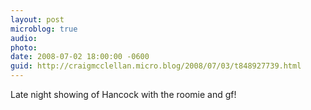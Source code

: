 ```yaml
---
layout: post
microblog: true
audio: 
photo: 
date: 2008-07-02 18:00:00 -0600
guid: http://craigmcclellan.micro.blog/2008/07/03/t848927739.html
---
```

Late night showing of Hancock with the roomie and gf!
